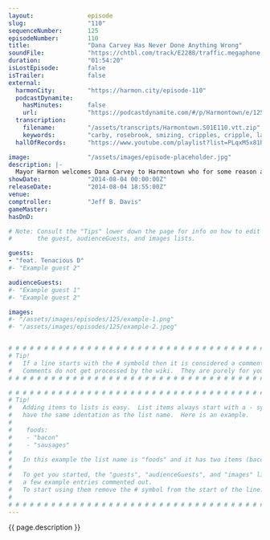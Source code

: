 ```yaml
---
layout:               episode
slug:                 "110"
sequenceNumber:       125
episodeNumber:        110
title:                "Dana Carvey Has Never Done Anything Wrong"
soundFile:            "https://chtbl.com/track/E2288/traffic.megaphone.fm/STA2785277550.mp3?updated=1556750451"
duration:             "01:54:20"
isLostEpisode:        false
isTrailer:            false
external:
  harmonCity:         "https://harmon.city/episode-110"
  podcastDynamite:
    hasMinutes:       false
    url:              "https://podcastdynamite.com/#/p/Harmontown/e/125/110"
  transcription:
    filename:         "/assets/transcripts/Harmontown.S01E110.vtt.zip"
    keywords:         "carby, rosebrook, smizing, cripples, cripple, lancaster, wayne's, leach, ursula, tenacious, carvey, dana, preschool, lodge, lodgy, sophomore, modeling, cher, coomail, burt, orcs, broccoli, crippled, martin's, trim"
  hallOfRecords:      "https://www.youtube.com/playlist?list=PLqxM5x81hNOYOI9XmA8B9dqanOq-_StyS"

image:                "/assets/images/episode-placeholder.jpg"
description: |-
  Mayor Harmon welcomes Dana Carvey to Harmontown who for some reason apologizes for Wayne's World two and out of nowhere, Tenacious D of www.festivalsupreme.com appear out of thin air! In D&D, someone dies.
showDate:             "2014-08-04 00:00:00Z"
releaseDate:          "2014-08-04 18:55:00Z"
venue:                
comptroller:          "Jeff B. Davis"
gameMaster:           
hasDnD:               

# Note: Consult the "Tips" lower down the page for info on how to edit
#       the guest, audienceGuests, and images lists.

guests:
- "feat. Tenacious D"
#- "Example guest 2"

audienceGuests:
#- "Example guest 1"
#- "Example guest 2"

images:
#- "/assets/images/episodes/125/example-1.png"
#- "/assets/images/episodes/125/example-2.jpeg"


# # # # # # # # # # # # # # # # # # # # # # # # # # # # # # # # # # # # # # # # # # # # #
# Tip!
#   If a line starts with the # symbold then it is considered a comment.
#   Comments do not get processed by the wiki.  They are purely for your information.
# # # # # # # # # # # # # # # # # # # # # # # # # # # # # # # # # # # # # # # # # # # # #

# # # # # # # # # # # # # # # # # # # # # # # # # # # # # # # # # # # # # # # # # # # # #
# Tip!
#   Adding items to lists is easy.  List items always start with a - symbol and have
#   have the same identation as the list name.  Here is an example.
#
#    foods:
#    - "bacon"
#    - "sausages"
#
#   In this example the list name is "foods" and it has two items (bacon, and sausages).
#
#   To get you started, the "guests", "audienceGuests", and "images" lists below have
#   a few example entries commented out.
#   To start using them remove the # symbol from the start of the line.
#
# # # # # # # # # # # # # # # # # # # # # # # # # # # # # # # # # # # # # # # # # # # # #
---
```


<!-- The episode description will be rendered here -->
{{ page.description }}

<!-- Add your content BELOW here -->
<!-- vvvvvvvvvvvvvvvvvvvvvvvvvvv -->




<!-- ^^^^^^^^^^^^^^^^^^^^^^^^^^^ -->
<!-- Add your content ABOVE here -->

<!-- The episode gallery will be rendered here -->